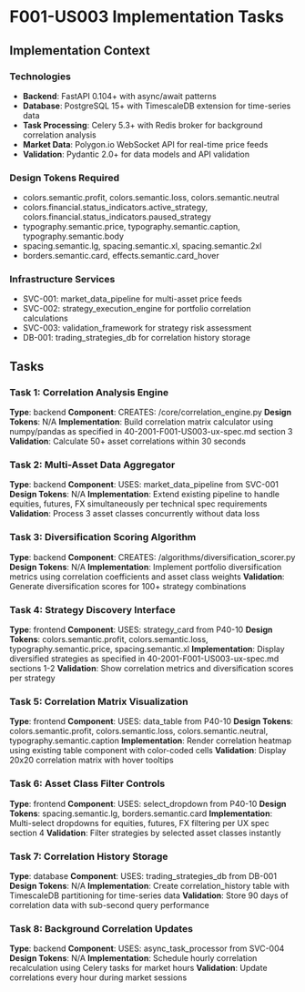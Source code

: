 # F001-US003 Implementation Tasks

## Implementation Context

### Technologies
- **Backend**: FastAPI 0.104+ with async/await patterns
- **Database**: PostgreSQL 15+ with TimescaleDB extension for time-series data
- **Task Processing**: Celery 5.3+ with Redis broker for background correlation analysis
- **Market Data**: Polygon.io WebSocket API for real-time price feeds
- **Validation**: Pydantic 2.0+ for data models and API validation

### Design Tokens Required
- colors.semantic.profit, colors.semantic.loss, colors.semantic.neutral
- colors.financial.status_indicators.active_strategy, colors.financial.status_indicators.paused_strategy
- typography.semantic.price, typography.semantic.caption, typography.semantic.body
- spacing.semantic.lg, spacing.semantic.xl, spacing.semantic.2xl
- borders.semantic.card, effects.semantic.card_hover

### Infrastructure Services
- SVC-001: market_data_pipeline for multi-asset price feeds
- SVC-002: strategy_execution_engine for portfolio correlation calculations
- SVC-003: validation_framework for strategy risk assessment
- DB-001: trading_strategies_db for correlation history storage

## Tasks

### Task 1: Correlation Analysis Engine
**Type**: backend
**Component**: CREATES: /core/correlation_engine.py
**Design Tokens**: N/A
**Implementation**: 
Build correlation matrix calculator using numpy/pandas as specified in 40-2001-F001-US003-ux-spec.md section 3
**Validation**: Calculate 50+ asset correlations within 30 seconds

### Task 2: Multi-Asset Data Aggregator
**Type**: backend
**Component**: USES: market_data_pipeline from SVC-001
**Design Tokens**: N/A
**Implementation**: 
Extend existing pipeline to handle equities, futures, FX simultaneously per technical spec requirements
**Validation**: Process 3 asset classes concurrently without data loss

### Task 3: Diversification Scoring Algorithm
**Type**: backend
**Component**: CREATES: /algorithms/diversification_scorer.py
**Design Tokens**: N/A
**Implementation**: 
Implement portfolio diversification metrics using correlation coefficients and asset class weights
**Validation**: Generate diversification scores for 100+ strategy combinations

### Task 4: Strategy Discovery Interface
**Type**: frontend
**Component**: USES: strategy_card from P40-10
**Design Tokens**: colors.semantic.profit, colors.semantic.loss, typography.semantic.price, spacing.semantic.xl
**Implementation**: 
Display diversified strategies as specified in 40-2001-F001-US003-ux-spec.md sections 1-2
**Validation**: Show correlation metrics and diversification scores per strategy

### Task 5: Correlation Matrix Visualization
**Type**: frontend
**Component**: USES: data_table from P40-10
**Design Tokens**: colors.semantic.profit, colors.semantic.loss, colors.semantic.neutral, typography.semantic.caption
**Implementation**: 
Render correlation heatmap using existing table component with color-coded cells
**Validation**: Display 20x20 correlation matrix with hover tooltips

### Task 6: Asset Class Filter Controls
**Type**: frontend
**Component**: USES: select_dropdown from P40-10
**Design Tokens**: spacing.semantic.lg, borders.semantic.card
**Implementation**: 
Multi-select dropdowns for equities, futures, FX filtering per UX spec section 4
**Validation**: Filter strategies by selected asset classes instantly

### Task 7: Correlation History Storage
**Type**: database
**Component**: USES: trading_strategies_db from DB-001
**Design Tokens**: N/A
**Implementation**: 
Create correlation_history table with TimescaleDB partitioning for time-series data
**Validation**: Store 90 days of correlation data with sub-second query performance

### Task 8: Background Correlation Updates
**Type**: backend
**Component**: USES: async_task_processor from SVC-004
**Design Tokens**: N/A
**Implementation**: 
Schedule hourly correlation recalculation using Celery tasks for market hours
**Validation**: Update correlations every hour during market sessions
